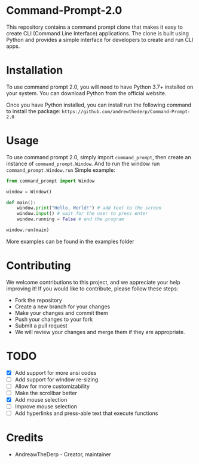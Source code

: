 # Command-Prompt-2.0
This repository contains a command prompt clone that makes it easy to create CLI (Command Line Interface) applications. The clone is built using Python and provides a simple interface for developers to create and run CLI apps.

# Installation
To use command prompt 2.0, you will need to have Python 3.7+ installed on your system. You can download Python from the official website.

Once you have Python installed, you can install run the following command to install the package:
`https://github.com/andrewthederp/Command-Prompt-2.0`

# Usage
To use command prompt 2.0, simply import `command_prompt`, then create an instance of `command_prompt.Window`. And to run the window run `command_prompt.Window.run`
Simple example:
~~~py
from command_prompt import Window

window = Window()

def main():
	window.print("Hello, World!") # add text to the screen
	window.input() # wait for the user to press enter
	window.running = False # end the program

window.run(main)
~~~
More examples can be found in the examples folder

# Contributing
We welcome contributions to this project, and we appreciate your help improving it! If you would like to contribute, please follow these steps:

* Fork the repository
* Create a new branch for your changes
* Make your changes and commit them
* Push your changes to your fork
* Submit a pull request
* We will review your changes and merge them if they are appropriate.

# TODO
- [x] Add support for more ansi codes
- [ ] Add support for window re-sizing
- [ ] Allow for more customizability
- [ ] Make the scrollbar better
- [x] Add mouse selection
- [ ] Improve mouse selection
- [ ] Add hyperlinks and press-able text that execute functions

# Credits
* AndreawTheDerp - Creator, maintainer
